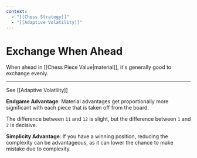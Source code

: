 ```yaml
---
context:
  - "[[Chess Strategy]]"
  - "[[Adaptive Volatility]]"
---
```


# Exchange When Ahead

When ahead in [[Chess Piece Value|material]], it's generally good to exchange evenly.

---

See [[Adaptive Volatility]]

**Endgame Advantage**: Material advantages get proportionally more significant with each piece that is taken off from the board.

The difference between `11` and `12` is slight, but the difference between `1` and `2` is decisive.

**Simplicity Advantage**: If you have a winning position, reducing the complexity can be advantageous, as it can lower the chance to make mistake due to complexity.

